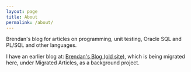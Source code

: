 ```yaml
---
layout: page
title: About
permalink: /about/
---
```


Brendan's blog for articles on programming, unit testing, Oracle SQL and PL/SQL and other languages. 

I have an earlier blog at: [Brendan's Blog (old site)](http://aprogrammerwrites.eu/), which is being migrated here, under Migrated Articles, as a background project.